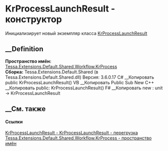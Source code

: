 # KrProcessLaunchResult - конструктор
Инициализирует новый экземпляр класса
[KrProcessLaunchResult](T_Tessa_Extensions_Default_Shared_Workflow_KrProcess_KrProcessLaunchResult.htm)
##  __Definition
 **Пространство имён:**
[Tessa.Extensions.Default.Shared.Workflow.KrProcess](N_Tessa_Extensions_Default_Shared_Workflow_KrProcess.htm)  
 **Сборка:** Tessa.Extensions.Default.Shared (в
Tessa.Extensions.Default.Shared.dll) Версия: 3.6.0.17
C# __Копировать
     public KrProcessLaunchResult()
VB __Копировать
     Public Sub New
C++ __Копировать
     public:
    KrProcessLaunchResult()
F# __Копировать
     new : unit -> KrProcessLaunchResult
##  __См. также
#### Ссылки
[KrProcessLaunchResult -
](T_Tessa_Extensions_Default_Shared_Workflow_KrProcess_KrProcessLaunchResult.htm)
[KrProcessLaunchResult -
перегрузка](Overload_Tessa_Extensions_Default_Shared_Workflow_KrProcess_KrProcessLaunchResult__ctor.htm)
[Tessa.Extensions.Default.Shared.Workflow.KrProcess - пространство
имён](N_Tessa_Extensions_Default_Shared_Workflow_KrProcess.htm)
